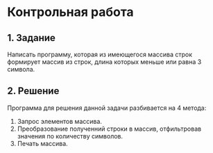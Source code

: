 # Контрольная работа 
## 1. Задание
Написать программу, которая из имеющегося массива строк формирует массив из строк, длина которых меньше или равна 3 символа.

## 2. Решение
Программа для решения данной задачи разбивается на 4 метода:
1. Запрос элементов массива.
2. Преобразование полученний строки в массив, отфильтровав значения по количеству символов.
3. Печать массива.